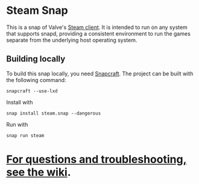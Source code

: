# Steam Snap

This is a snap of Valve's [Steam client][1]. It is intended to run on any system that supports snapd, providing a consistent environment to
run the games separate from the underlying host operating system.

## Building locally

To build this snap locally, you need [Snapcraft][2].  The project can
be built with the following command:

    snapcraft --use-lxd

Install with

    snap install steam.snap --dangerous

Run with

    snap run steam

# [For questions and troubleshooting, see the wiki][3].

[1]: https://store.steampowered.com/about/
[2]: https://docs.snapcraft.io/snapcraft-overview
[3]: https://github.com/canonical/steam-snap/wiki
